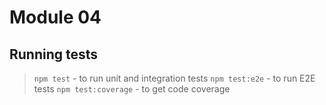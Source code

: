 # Module 04

## Running tests
> `npm test` - to run unit and integration tests
> `npm test:e2e` - to run E2E tests
> `npm test:coverage` - to get code coverage